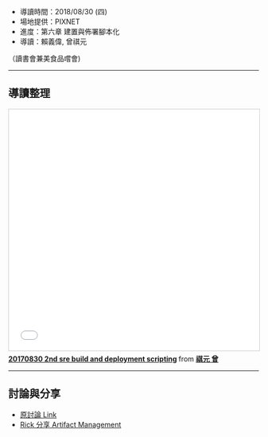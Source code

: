 

* 導讀時間：2018/08/30 (四)
* 場地提供：PIXNET
* 進度：第六章 建置與佈署腳本化
* 導讀：賴義偉, 曾祺元

（讀書會兼美食品嚐會)

---
## 導讀整理

<iframe src="//www.slideshare.net/slideshow/embed_code/key/LqzLzNGQqBfonX" width="595" height="485" frameborder="0" marginwidth="0" marginheight="0" scrolling="no" style="border:1px solid #CCC; border-width:1px; margin-bottom:5px; max-width: 100%;" allowfullscreen> </iframe> <div style="margin-bottom:5px"> <strong> <a href="//www.slideshare.net/cytseng999/20170830-2nd-sre-build-and-deployment-scripting" title="20170830 2nd sre build and deployment scripting" target="_blank">20170830 2nd sre build and deployment scripting</a> </strong> from <strong><a href="https://www.slideshare.net/cytseng999" target="_blank">祺元 曾</a></strong> </div>


---
## 討論與分享

* [原討論 Link](https://www.facebook.com/groups/sre.taiwan/permalink/1133317336834169/)
* [Rick 分享 Artifact Management](https://rickhw.github.io/2018/07/08/DevOps/Artifacts-Management/)